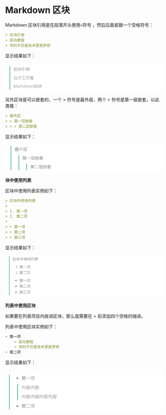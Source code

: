# Markdown 区块

Markdown 区块引用是在段落开头使用`>`符号 ，然后后面紧跟一个空格符号：

```md
> 区块引用
> 菜鸟教程
> 学的不仅是技术更是梦想
```

显示结果如下：

![效果](./图床/Markdown区块.png)

另外区块是可以嵌套的，一个 > 符号是最外层，两个 > 符号是第一层嵌套，以此类推：

```md
> 最外层
> > 第一层嵌套
> > > 第二层嵌套
```

显示结果如下：

![效果](./图床/区块嵌套.png)

**块中使用列表**

区块中使用列表实例如下：

```md
> 区块中使用列表
>
> 1. 第一项
> 2. 第二项
>
> + 第一项
> + 第二项
> + 第三项
```

显示结果如下：

![效果](./图床/列表中使用列表.png)

**列表中使用区块**

如果要在列表项目内放进区块，那么就需要在 > 前添加四个空格的缩进。

列表中使用区块实例如下：

```md
+ 第一项
    > 菜鸟教程
    > 学的不仅是技术更是梦想
+ 第二项
```

显示结果如下：

![效果](./图床/列表中使用区块实例.png)

